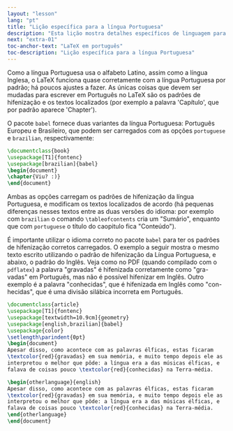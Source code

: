 ```yaml
---
layout: "lesson"
lang: "pt"
title: "Lição específica para a língua Portuguesa"
description: "Esta lição mostra detalhes específicos de linguagem para escrever textos em Português. O foco é na hifenização e nos textos localizados."
next: "extra-01"
toc-anchor-text: "LaTeX em português"
toc-description: "Lição específica para a língua Portuguesa"
---
```


Como a língua Portuguesa usa o alfabeto Latino, assim como a língua Inglesa, o
LaTeX funciona quase corretamente com a língua Portuguesa por padrão; há poucos
ajustes a fazer.  As únicas coisas que devem ser mudadas para escrever em
Português no LaTeX são os padrões de hifenização e os textos localizados (por
exemplo a palavra 'Capítulo', que por padrão aparece 'Chapter').

O pacote `babel` fornece duas variantes da língua Portuguesa: Português Europeu
e Brasileiro, que podem ser carregados com as opções `portuguese` e `brazilian`,
respectivamente:

```latex
\documentclass{book}
\usepackage[T1]{fontenc}
\usepackage[brazilian]{babel}
\begin{document}
\chapter{Viu? :)}
\end{document}
```

Ambas as opções carregam os padrões de hifenização da língua Portuguesa, e
modificam os textos localizados de acordo (há pequenas diferenças nesses textos
entre as duas versões do idioma: por exemplo com `brazilian` o comando
`\tableofcontents` cria um "Sumário", enquanto que com `portuguese` o título
do caopitulo fica "Conteúdo").

É importante utilizar o idioma correto no pacote `babel` para ter os padrões de
hifenização corretos carregados.  O exemplo a seguir mostra o mesmo texto
escrito utilizando o padrão de hifenização da Língua Portuguesa, e abaixo, o
padrão do Inglês.  Veja como no PDF (quando compilado com o `pdflatex`) a
palavra "gravadas" é hifenizada corretamente como "gra-vadas" em Português, mas
não é possível hifenizar em Inglês.  Outro exemplo é a palavra "conhecidas", que
é hifenizada em Inglês como "con-hecidas", que é uma divisão silábica incorreta
em Português.

```latex
\documentclass{article}
\usepackage[T1]{fontenc}
\usepackage[textwidth=10.9cm]{geometry}
\usepackage[english,brazilian]{babel}
\usepackage{color}
\setlength\parindent{0pt}
\begin{document}
Apesar disso, como acontece com as palavras élficas, estas ficaram
\textcolor{red}{gravadas} em sua memória, e muito tempo depois ele as
interpretou o melhor que pôde: a língua era a das músicas élficas, e
falava de coisas pouco \textcolor{red}{conhecidas} na Terra-média.

\begin{otherlanguage}{english}
Apesar disso, como acontece com as palavras élficas, estas ficaram
\textcolor{red}{gravadas} em sua memória, e muito tempo depois ele as
interpretou o melhor que pôde: a língua era a das músicas élficas, e
falava de coisas pouco \textcolor{red}{conhecidas} na Terra-média.
\end{otherlanguage}
\end{document}
```
